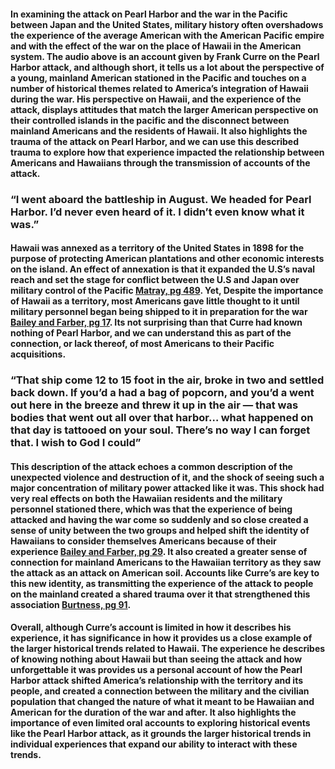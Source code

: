 

<div class="sidepanel">
              <!-- This is the div where all the popcorn action will hapen -->
              <div id="popcorn-container">
              </div>
            </div>

#### In examining the attack on Pearl Harbor and the war in the Pacific between Japan and the United States, military history often overshadows the experience of the average American with the American Pacific empire and with the effect of the war on the place of Hawaii in the American system. The audio above is an account given by Frank Curre on the Pearl Harbor attack, and although short, it tells us a lot about the perspective of a young, mainland American stationed in the Pacific and touches on a number of historical themes related to America’s integration of Hawaii during the war. His perspective on Hawaii, and the experience of the attack, displays attitudes that match the larger American perspective on their controlled islands in the pacific and the disconnect between mainland Americans and the residents of Hawaii. It also highlights the trauma of the attack on Pearl Harbor, and we can use this described trauma to explore how that experience impacted the relationship between Americans and Hawaiians through the transmission of accounts of the attack.

### “I went aboard the battleship in August. We headed for Pearl Harbor. I’d never even heard of it. I didn’t even know what it was.”

#### Hawaii was annexed as a territory of the United States in 1898 for the purpose of protecting American plantations and other economic interests on the island. An effect of annexation is that it expanded the U.S’s naval reach and set the stage for conflict between the U.S and Japan over military control of the Pacific [Matray, pg 489](https://journals-scholarsportal-info.myaccess.library.utoronto.ca/pdf/00028762/v117i0002/489_wmmpguip2px3.xml). Yet, Despite the importance of Hawaii as a territory, most Americans gave little thought to it until military personnel began being shipped to it in preparation for the war [Bailey and Farber, pg 17](https://portal.utoronto.ca/bbcswebdav/pid-6463252-dt-content-rid-42245973_2/courses/Winter-2018-JHA394H1-S-LEC0101/Bailey%20and%20Farber-Introduction.pdf). Its not surprising than that Curre had known nothing of Pearl Harbor, and we can understand this as part of the connection, or lack thereof, of most Americans to their Pacific acquisitions.

### “That ship come 12 to 15 foot in the air, broke in two and settled back down. If you’d a had a bag of popcorn, and you’d a went out here in the breeze and threw it up in the air — that was bodies that went out all over that harbor… what happened on that day is tattooed on your soul. There’s no way I can forget that. I wish to God I could”

#### This description of the attack echoes a common description of the unexpected violence and destruction of it, and the shock of seeing such a major concentration of military power attacked like it was. This shock had very real effects on both the Hawaiian residents and the military personnel stationed there, which was that the experience of being attacked and having the war come so suddenly and so close created a sense of unity between the two groups and helped shift the identity of Hawaiians to consider themselves Americans because of their experience [Bailey and Farber, pg 29](https://portal.utoronto.ca/bbcswebdav/pid-6463252-dt-content-rid-42245973_2/courses/Winter-2018-JHA394H1-S-LEC0101/Bailey%20and%20Farber-Introduction.pdf). It also created a greater sense of connection for mainland Americans to the Hawaiian territory as they saw the attack as an attack on American soil. Accounts like Curre’s are key to this new identity, as transmitting the experience of the attack to people on the mainland created a shared trauma over it that strengthened this association [Burtness, pg 91](https://muse-jhu-edu.myaccess.library.utoronto.ca/article/677032/pdf).

#### Overall, although Curre’s account is limited in how it describes his experience, it has significance in how it provides us a close example of the larger historical trends related to Hawaii. The experience he describes of knowing nothing about Hawaii but than seeing the attack and how unforgettable it was provides us a personal account of how the Pearl Harbor attack shifted America’s relationship with the territory and its people, and created a connection between the military and the civilian population that changed the nature of what it meant to be Hawaiian and American for the duration of the war and after. It also highlights the importance of even limited oral accounts to exploring historical events like the Pearl Harbor attack, as it grounds the larger historical trends in individual experiences that expand our ability to interact with these trends.
